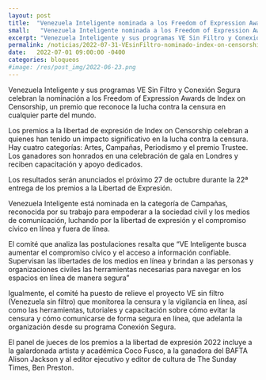```yaml
---
layout: post
title:  "Venezuela Inteligente nominada a los Freedom of Expression Awards de Index on Censorship por su lucha contra la censura en Intenet"
small:   "Venezuela Inteligente nominada a los Freedom of Expression Awards por su lucha contra la censura en Intenet"
excerpt: "Venezuela Inteligente y sus programas VE Sin Filtro y Conexión Segura celebran la nominación a los Freedom of Expression Awards en la categoría de campañas."
permalink: /noticias/2022-07-31-VEsinFiltro-nominado-index-on-censorship/
date:   2022-07-01 09:00:00 -0400
categories: bloqueos
#image: /res/post_img/2022-06-23.png
---
```


Venezuela Inteligente y sus programas VE Sin Filtro y Conexión Segura celebran la nominación a los Freedom of Expression Awards de Index on Censorship, un premio que reconoce la lucha contra la censura en cualquier parte del mundo.

Los premios a la libertad de expresión de Index on Censorship celebran a quienes han tenido un impacto significativo en la lucha contra la censura. Hay cuatro categorías: Artes, Campañas, Periodismo y el premio Trustee. Los ganadores son honrados en una celebración de gala en Londres y reciben capacitación y apoyo dedicados.

Los resultados serán anunciados el próximo 27 de octubre durante la 22ª entrega de los premios a la Libertad de Expresión.

Venezuela Inteligente está nominada en la categoría de Campañas, reconocida por su trabajo para empoderar a la sociedad civil y los medios de comunicación, luchando por la libertad de expresión y el compromiso cívico en línea y fuera de línea.

El comité que analiza las postulaciones resalta que “VE Inteligente busca aumentar el compromiso cívico y el acceso a información confiable. Supervisan las libertades de los medios en línea y brindan a las personas y organizaciones civiles las herramientas necesarias para navegar en los espacios en línea de manera segura”

Igualmente, el comité ha puesto de relieve el proyecto VE sin filtro (Venezuela sin filtro) que monitorea la censura y la vigilancia en línea, así como las herramientas, tutoriales y capacitación sobre cómo evitar la censura y cómo comunicarse de forma segura en línea, que adelanta la organización desde su programa Conexión Segura.

El panel de jueces de los premios a la libertad de expresión 2022 incluye a la galardonada artista y académica Coco Fusco, a la ganadora del BAFTA Alison Jackson y al editor ejecutivo y editor de cultura de The Sunday Times, Ben Preston.
